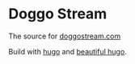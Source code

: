 # Doggo Stream

The source for [doggostream.com](https://doggostream.com/)

Build with [hugo](https://gohugo.io/) and [beautiful hugo](https://github.com/halogenica/beautifulhugo).
